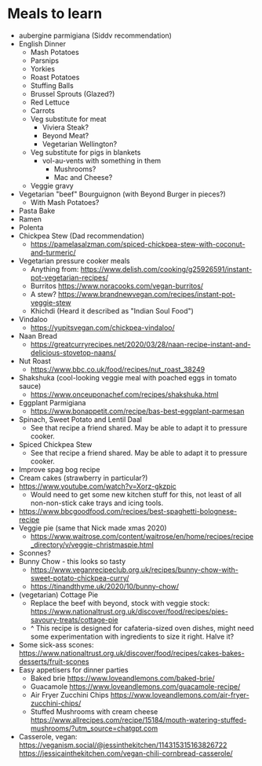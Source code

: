 # Meals to learn

* aubergine parmigiana (Siddv recommendation)
* English Dinner
  * Mash Potatoes
  * Parsnips
  * Yorkies
  * Roast Potatoes
  * Stuffing Balls
  * Brussel Sprouts (Glazed?)
  * Red Lettuce
  * Carrots
  * Veg substitute for meat
    * Viviera Steak?
    * Beyond Meat?
    * Vegetarian Wellington?
  * Veg substitute for pigs in blankets
    * vol-au-vents with something in them
      * Mushrooms?
      * Mac and Cheese?
  * Veggie gravy
* Vegetarian "beef" Bourguignon (with Beyond Burger in pieces?)
  * With Mash Potatoes?
* Pasta Bake
* Ramen
* Polenta
* Chickpea Stew (Dad recommendation)
  * https://pamelasalzman.com/spiced-chickpea-stew-with-coconut-and-turmeric/
* Vegetarian pressure cooker meals
  * Anything from: https://www.delish.com/cooking/g25926591/instant-pot-vegetarian-recipes/
  * Burritos https://www.noracooks.com/vegan-burritos/
  * A stew? https://www.brandnewvegan.com/recipes/instant-pot-veggie-stew
  * Khichdi (Heard it described as "Indian Soul Food")
* Vindaloo
  * https://yupitsvegan.com/chickpea-vindaloo/
* Naan Bread
  * https://greatcurryrecipes.net/2020/03/28/naan-recipe-instant-and-delicious-stovetop-naans/
* Nut Roast
  * https://www.bbc.co.uk/food/recipes/nut_roast_38249
* Shakshuka (cool-looking veggie meal with poached eggs in tomato sauce)
  * https://www.onceuponachef.com/recipes/shakshuka.html
* Eggplant Parmigiana
  * https://www.bonappetit.com/recipe/bas-best-eggplant-parmesan
* Spinach, Sweet Potato and Lentil Daal
  * See that recipe a friend shared. May be able to adapt it to pressure cooker.
* Spiced Chickpea Stew
  * See that recipe a friend shared. May be able to adapt it to pressure cooker.
* Improve spag bog recipe
* Cream cakes (strawberry in particular?)
 * https://www.youtube.com/watch?v=Xorz-gkzpic
   * Would need to get some new kitchen stuff for this, not least of all non-non-stick cake trays and icing tools.
  * https://www.bbcgoodfood.com/recipes/best-spaghetti-bolognese-recipe
* Veggie pie (same that Nick made xmas 2020)
  * https://www.waitrose.com/content/waitrose/en/home/recipes/recipe_directory/v/veggie-christmaspie.html
* Sconnes?
* Bunny Chow - this looks so tasty
  * https://www.veganrecipeclub.org.uk/recipes/bunny-chow-with-sweet-potato-chickpea-curry/
  * https://tinandthyme.uk/2020/10/bunny-chow/
* (vegetarian) Cottage Pie
  * Replace the beef with beyond, stock with veggie stock: https://www.nationaltrust.org.uk/discover/food/recipes/pies-savoury-treats/cottage-pie
  * ^ This recipe is designed for cafateria-sized oven dishes, might need some experimentation with ingredients to size it right. Halve it?
* Some sick-ass scones: https://www.nationaltrust.org.uk/discover/food/recipes/cakes-bakes-desserts/fruit-scones
* Easy appetisers for dinner parties
  * Baked brie https://www.loveandlemons.com/baked-brie/
  * Guacamole https://www.loveandlemons.com/guacamole-recipe/
  * Air Fryer Zucchini Chips https://www.loveandlemons.com/air-fryer-zucchini-chips/
  * Stuffed Mushrooms with cream cheese https://www.allrecipes.com/recipe/15184/mouth-watering-stuffed-mushrooms/?utm_source=chatgpt.com
* Casserole, vegan: https://veganism.social/@jessinthekitchen/114315315163826722 https://jessicainthekitchen.com/vegan-chili-cornbread-casserole/
